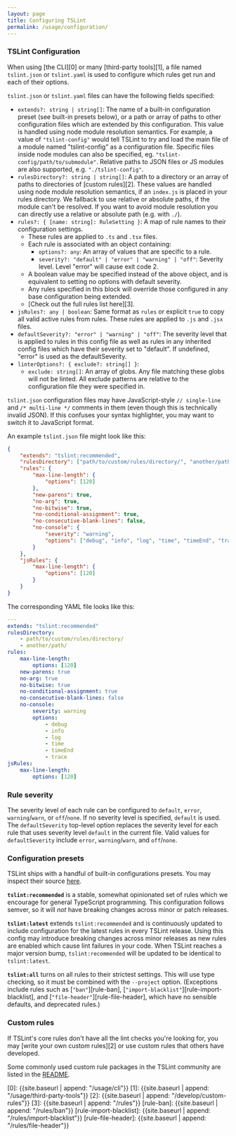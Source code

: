 ```yaml
---
layout: page
title: Configuring TSLint
permalink: /usage/configuration/
---
```


### TSLint Configuration

When using [the CLI][0] or many [third-party tools][1], a file named `tslint.json` or `tslint.yaml` is used to
configure which rules get run and each of their options.

`tslint.json` or `tslint.yaml` files can have the following fields specified:

-   `extends?: string | string[]`:
    The name of a built-in configuration preset (see built-in presets below), or a path or
    array of paths to other configuration files which are extended by this configuration.
    This value is handled using node module resolution semantics.
    For example, a value of `"tslint-config"` would tell TSLint to try and load the main file of a module
    named "tslint-config" as a configuration file. Specific files inside node modules can also be
    specified, eg. `"tslint-config/path/to/submodule"`. Relative paths to JSON files or JS modules
    are also supported, e.g. `"./tslint-config"`.
-   `rulesDirectory?: string | string[]`:
    A path to a directory or an array of paths to directories of [custom rules][2]. These values are handled using node module resolution semantics, if an `index.js` is placed in your rules directory. We fallback to use relative or absolute paths, if the module can't be resolved. If you want to avoid module resolution you can directly use a relative or absolute path (e.g. with `./`).
-   `rules?: { [name: string]: RuleSetting }`: A map of rule names to their configuration settings.
    -   These rules are applied to `.ts` and `.tsx` files.
    -   Each rule is associated with an object containing:
        -   `options?: any`: An array of values that are specific to a rule.
        -   `severity?: "default" | "error" | "warning" | "off"`: Severity level. Level "error" will cause exit code 2.
    -   A boolean value may be specified instead of the above object, and is equivalent to setting no options with default severity.
    -   Any rules specified in this block will override those configured in any base configuration being extended.
    -   [Check out the full rules list here][3].
-   `jsRules?: any | boolean`: Same format as `rules` or explicit `true` to copy all valid active rules from rules. These rules are applied to `.js` and `.jsx` files.
-   `defaultSeverity?: "error" | "warning" | "off"`: The severity level that is applied to rules in this config file as well as rules in any inherited config files which have their severity set to "default". If undefined, "error" is used as the defaultSeverity.
-   `linterOptions?: { exclude?: string[] }`:
    -   `exclude: string[]`: An array of globs. Any file matching these globs will not be linted. All exclude patterns are relative to the configuration file they were specified in.

`tslint.json` configuration files may have JavaScript-style `// single-line` and `/* multi-line */` comments in them (even though this is technically invalid JSON). If this confuses your syntax highlighter, you may want to switch it to JavaScript format.

An example `tslint.json` file might look like this:

```json
{
    "extends": "tslint:recommended",
    "rulesDirectory": ["path/to/custom/rules/directory/", "another/path/"],
    "rules": {
        "max-line-length": {
            "options": [120]
        },
        "new-parens": true,
        "no-arg": true,
        "no-bitwise": true,
        "no-conditional-assignment": true,
        "no-consecutive-blank-lines": false,
        "no-console": {
            "severity": "warning",
            "options": ["debug", "info", "log", "time", "timeEnd", "trace"]
        }
    },
    "jsRules": {
        "max-line-length": {
            "options": [120]
        }
    }
}
```

The corresponding YAML file looks like this:

```yaml
---
extends: "tslint:recommended"
rulesDirectory:
    - path/to/custom/rules/directory/
    - another/path/
rules:
    max-line-length:
        options: [120]
    new-parens: true
    no-arg: true
    no-bitwise: true
    no-conditional-assignment: true
    no-consecutive-blank-lines: false
    no-console:
        severity: warning
        options:
            - debug
            - info
            - log
            - time
            - timeEnd
            - trace
jsRules:
    max-line-length:
        options: [120]
```

### Rule severity

The severity level of each rule can be configured to `default`, `error`, `warning`/`warn`, or `off`/`none`. If no severity level is specified, `default` is used. The `defaultSeverity` top-level option replaces the severity level for each rule that uses severity level `default` in the current file. Valid values for `defaultSeverity` include `error`, `warning`/`warn`, and `off`/`none`.

### Configuration presets

TSLint ships with a handful of built-in configurations presets. You may inspect their source [here](https://github.com/palantir/tslint/tree/master/src/configs).

**`tslint:recommended`** is a stable, somewhat opinionated set of rules which we encourage for general TypeScript programming. This configuration follows semver, so it will _not_ have breaking changes across minor or patch releases.

**`tslint:latest`** extends `tslint:recommended` and is continuously updated to include configuration for the latest rules in every TSLint release. Using this config may introduce breaking changes across minor releases as new rules are enabled which cause lint failures in your code. When TSLint reaches a major version bump, `tslint:recommended` will be updated to be identical to `tslint:latest`.

**`tslint:all`** turns on all rules to their strictest settings. This will use type checking, so it must be combined with the `--project` option.
(Exceptions include rules such as [`"ban"`][rule-ban], [`"import-blacklist"`][rule-import-blacklist], and [`"file-header"`][rule-file-header], which have no sensible defaults, and deprecated rules.)

### Custom rules

If TSLint's core rules don't have all the lint checks you're looking for,
you may [write your own custom rules][2] or use custom rules that others have developed.

Some commonly used custom rule packages in the TSLint community are listed in the
[README](https://github.com/palantir/tslint/blob/master/README.md).

[0]: {{site.baseurl | append: "/usage/cli"}}
[1]: {{site.baseurl | append: "/usage/third-party-tools"}}
[2]: {{site.baseurl | append: "/develop/custom-rules"}}
[3]: {{site.baseurl | append: "/rules"}}
[rule-ban]: {{site.baseurl | append: "/rules/ban"}}
[rule-import-blacklist]: {{site.baseurl | append: "/rules/import-blacklist"}}
[rule-file-header]: {{site.baseurl | append: "/rules/file-header"}}
